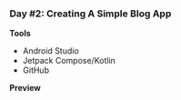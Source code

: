 ### Day #2: Creating A Simple Blog App
**Tools**
- Android Studio
- Jetpack Compose/Kotlin
- GitHub

**Preview**
